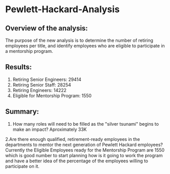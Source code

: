 # Pewlett-Hackard-Analysis

## Overview of the analysis:

The purpose of the new analysis is to determine the number of retiring employees per title, and identify employees who are eligible to participate in a  mentorship program.

## Results:

1. Retiring Senior Engineers: 29414
2. Retiring Senior Staff: 28254
3. Retiring Engineers: 14222
4. Eligible for Mentorship Program: 1550

## Summary:

1. How many roles will need to be filled as the "silver tsunami" begins to make an impact?
Aproximately 33K

2.Are there enough qualified, retirement-ready employees in the departments to mentor the next generation of Pewlett Hackard employees?
Currently the Eligible Employees ready for the Mentorship Program are 1550 which is good number to start planning how is it going to work the program and have a better idea of the percentage of the employees willing to participate on it. 
